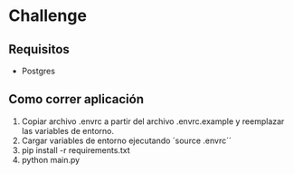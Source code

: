 # Challenge

## Requisitos
- Postgres

## Como correr aplicación
1. Copiar archivo .envrc a partir del archivo .envrc.example y reemplazar las variables de entorno.
2. Cargar variables de entorno ejecutando ´source .envrc´´
3. pip install -r requirements.txt
4. python main.py